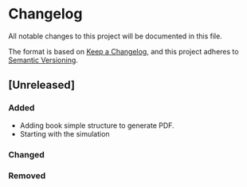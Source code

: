 # Changelog

All notable changes to this project will be documented in this file.

The format is based on [Keep a Changelog](https://keepachangelog.com/en/1.1.0/),
and this project adheres to [Semantic Versioning](https://semver.org/spec/v2.0.0.html).

## [Unreleased]

### Added

- Adding book simple structure to generate PDF.
- Starting with the simulation

### Changed

### Removed

<!-- ## [1.1.1] - 2023-03-05 -->
